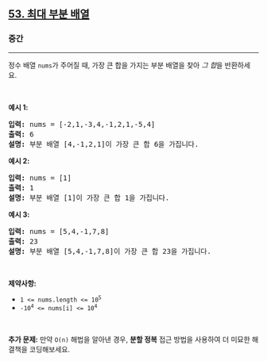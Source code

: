 <h2><a href="https://leetcode.com/problems/maximum-subarray">53. 최대 부분 배열</a></h2><h3>중간</h3><hr><p>정수 배열 <code>nums</code>가 주어질 때, 가장 큰 합을 가지는 <span data-keyword="subarray-nonempty">부분 배열</span>을 찾아 <em>그 합</em>을 반환하세요.</p>

<p>&nbsp;</p>
<p><strong class="example">예시 1:</strong></p>

<pre>
<strong>입력:</strong> nums = [-2,1,-3,4,-1,2,1,-5,4]
<strong>출력:</strong> 6
<strong>설명:</strong> 부분 배열 [4,-1,2,1]이 가장 큰 합 6을 가집니다.
</pre>

<p><strong class="example">예시 2:</strong></p>

<pre>
<strong>입력:</strong> nums = [1]
<strong>출력:</strong> 1
<strong>설명:</strong> 부분 배열 [1]이 가장 큰 합 1을 가집니다.
</pre>

<p><strong class="example">예시 3:</strong></p>

<pre>
<strong>입력:</strong> nums = [5,4,-1,7,8]
<strong>출력:</strong> 23
<strong>설명:</strong> 부분 배열 [5,4,-1,7,8]이 가장 큰 합 23을 가집니다.
</pre>

<p>&nbsp;</p>
<p><strong>제약사항:</strong></p>

<ul>
	<li><code>1 &lt;= nums.length &lt;= 10<sup>5</sup></code></li>
	<li><code>-10<sup>4</sup> &lt;= nums[i] &lt;= 10<sup>4</sup></code></li>
</ul>

<p>&nbsp;</p>
<p><strong>추가 문제:</strong> 만약 <code>O(n)</code> 해법을 알아낸 경우, <strong>분할 정복</strong> 접근 방법을 사용하여 더 미묘한 해결책을 코딩해보세요.</p>